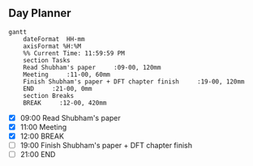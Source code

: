 ## Day Planner
```mermaid
gantt
    dateFormat  HH-mm
    axisFormat %H:%M
    %% Current Time: 11:59:59 PM
    section Tasks
    Read Shubham's paper     :09-00, 120mm
    Meeting     :11-00, 60mm
    Finish Shubham's paper + DFT chapter finish     :19-00, 120mm
    END     :21-00, 0mm
    section Breaks
    BREAK     :12-00, 420mm
```

- [x] 09:00 Read Shubham's paper
- [x] 11:00 Meeting
- [x] 12:00 BREAK
- [ ] 19:00 Finish Shubham's paper + DFT chapter finish
- [ ] 21:00 END